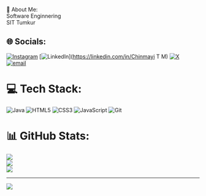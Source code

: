 💫 About Me:<br>
Software Enginnering <br> SIT Tumkur


## 🌐 Socials:
[![Instagram](https://img.shields.io/badge/Instagram-%23E4405F.svg?logo=Instagram&logoColor=white)](https://instagram.com/_chinmy) [![LinkedIn](https://img.shields.io/badge/LinkedIn-%230077B5.svg?logo=linkedin&logoColor=white)](https://linkedin.com/in/Chinmayi T M) [![X](https://img.shields.io/badge/X-black.svg?logo=X&logoColor=white)](https://x.com/@ChinmayiGanesh) [![email](https://img.shields.io/badge/Email-D14836?logo=gmail&logoColor=white)](mailto:Chinmayiganesh1@gmail.com) 

# 💻 Tech Stack:
![Java](https://img.shields.io/badge/java-%23ED8B00.svg?style=for-the-badge&logo=openjdk&logoColor=white) ![HTML5](https://img.shields.io/badge/html5-%23E34F26.svg?style=for-the-badge&logo=html5&logoColor=white) ![CSS3](https://img.shields.io/badge/css3-%231572B6.svg?style=for-the-badge&logo=css3&logoColor=white) ![JavaScript](https://img.shields.io/badge/javascript-%23323330.svg?style=for-the-badge&logo=javascript&logoColor=%23F7DF1E) ![Git](https://img.shields.io/badge/git-%23F05033.svg?style=for-the-badge&logo=git&logoColor=white)
# 📊 GitHub Stats:
![](https://github-readme-stats.vercel.app/api?username=tmchinmayi&theme=dark&hide_border=false&include_all_commits=false&count_private=false)<br/>
![](https://nirzak-streak-stats.vercel.app/?user=tmchinmayi&theme=dark&hide_border=false)<br/>
![](https://github-readme-stats.vercel.app/api/top-langs/?username=tmchinmayi&theme=dark&hide_border=false&include_all_commits=false&count_private=false&layout=compact)

---
[![](https://visitcount.itsvg.in/api?id=tmchinmayi&icon=0&color=0)](https://visitcount.itsvg.in)

<!-- Proudly created with GPRM ( https://gprm.itsvg.in ) -->
